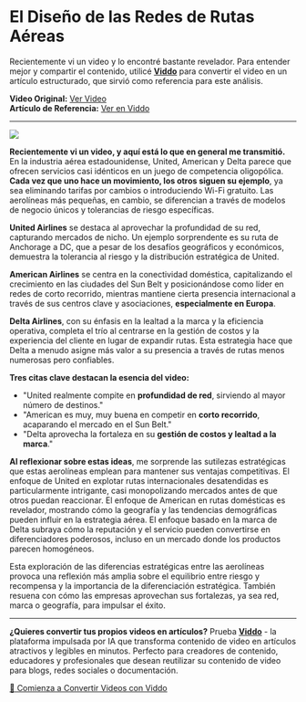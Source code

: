 # El Diseño de las Redes de Rutas Aéreas

Recientemente vi un video y lo encontré bastante revelador. Para entender mejor y compartir el contenido, utilicé **[Viddo](https://viddo.pro/)** para convertir el video en un artículo estructurado, que sirvió como referencia para este análisis.

**Video Original:** [Ver Video](https://www.youtube.com/watch?v=sY7cQNx4Hg4)  
**Artículo de Referencia:** [Ver en Viddo](https://viddo.pro/zh/video-result/1bd6bfd1-a3fd-42ba-a3de-aab8f12e6159)

---


![](https://www.youtube.com/embed/sY7cQNx4Hg4)


**Recientemente vi un video, y aquí está lo que en general me transmitió.** En la industria aérea estadounidense, United, American y Delta parece que ofrecen servicios casi idénticos en un juego de competencia oligopólica. **Cada vez que uno hace un movimiento, los otros siguen su ejemplo**, ya sea eliminando tarifas por cambios o introduciendo Wi-Fi gratuito. Las aerolíneas más pequeñas, en cambio, se diferencian a través de modelos de negocio únicos y tolerancias de riesgo específicas.

**United Airlines** se destaca al aprovechar la profundidad de su red, capturando mercados de nicho. Un ejemplo sorprendente es su ruta de Anchorage a DC, que a pesar de los desafíos geográficos y económicos, demuestra la tolerancia al riesgo y la distribución estratégica de United.

**American Airlines** se centra en la conectividad doméstica, capitalizando el crecimiento en las ciudades del Sun Belt y posicionándose como líder en redes de corto recorrido, mientras mantiene cierta presencia internacional a través de sus centros clave y asociaciones, **especialmente en Europa**.

**Delta Airlines**, con su énfasis en la lealtad a la marca y la eficiencia operativa, completa el trío al centrarse en la gestión de costos y la experiencia del cliente en lugar de expandir rutas. Esta estrategia hace que Delta a menudo asigne más valor a su presencia a través de rutas menos numerosas pero confiables.

**Tres citas clave destacan la esencia del video:**

- "United realmente compite en **profundidad de red**, sirviendo al mayor número de destinos."
- "American es muy, muy buena en competir en **corto recorrido**, acaparando el mercado en el Sun Belt."
- "Delta aprovecha la fortaleza en su **gestión de costos y lealtad a la marca**."

**Al reflexionar sobre estas ideas**, me sorprende las sutilezas estratégicas que estas aerolíneas emplean para mantener sus ventajas competitivas. El enfoque de United en explotar rutas internacionales desatendidas es particularmente intrigante, casi monopolizando mercados antes de que otros puedan reaccionar. El enfoque de American en rutas domésticas es revelador, mostrando cómo la geografía y las tendencias demográficas pueden influir en la estrategia aérea. El enfoque basado en la marca de Delta subraya cómo la reputación y el servicio pueden convertirse en diferenciadores poderosos, incluso en un mercado donde los productos parecen homogéneos.

Esta exploración de las diferencias estratégicas entre las aerolíneas provoca una reflexión más amplia sobre el equilibrio entre riesgo y recompensa y la importancia de la diferenciación estratégica. También resuena con cómo las empresas aprovechan sus fortalezas, ya sea red, marca o geografía, para impulsar el éxito.

---

**¿Quieres convertir tus propios videos en artículos?** Prueba **[Viddo](https://viddo.pro/)** - la plataforma impulsada por IA que transforma contenido de video en artículos atractivos y legibles en minutos. Perfecto para creadores de contenido, educadores y profesionales que desean reutilizar su contenido de video para blogs, redes sociales o documentación.

[🚀 Comienza a Convertir Videos con Viddo](https://viddo.pro/)
